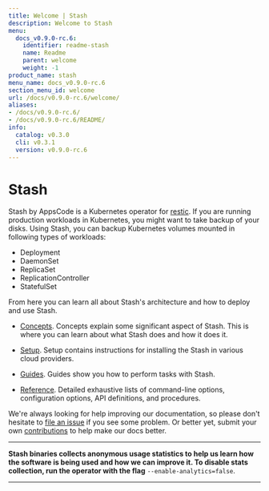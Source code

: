 ```yaml
---
title: Welcome | Stash
description: Welcome to Stash
menu:
  docs_v0.9.0-rc.6:
    identifier: readme-stash
    name: Readme
    parent: welcome
    weight: -1
product_name: stash
menu_name: docs_v0.9.0-rc.6
section_menu_id: welcome
url: /docs/v0.9.0-rc.6/welcome/
aliases:
- /docs/v0.9.0-rc.6/
- /docs/v0.9.0-rc.6/README/
info:
  catalog: v0.3.0
  cli: v0.3.1
  version: v0.9.0-rc.6
---
```


# Stash
 Stash by AppsCode is a Kubernetes operator for [restic](https://restic.net). If you are running production workloads in Kubernetes, you might want to take backup of your disks. Using Stash, you can backup Kubernetes volumes mounted in following types of workloads:

- Deployment
- DaemonSet
- ReplicaSet
- ReplicationController
- StatefulSet

From here you can learn all about Stash's architecture and how to deploy and use Stash.

- [Concepts](/docs/v0.9.0-rc.6/concepts/). Concepts explain some significant aspect of Stash. This is where you can learn about what Stash does and how it does it.

- [Setup](/docs/v0.9.0-rc.6/setup/). Setup contains instructions for installing
  the Stash in various cloud providers.

- [Guides](/docs/v0.9.0-rc.6/guides/latest/). Guides show you how to perform tasks with Stash.

- [Reference](/docs/v0.9.0-rc.6/reference/). Detailed exhaustive lists of
command-line options, configuration options, API definitions, and procedures.

We're always looking for help improving our documentation, so please don't hesitate to [file an issue](https://github.com/stashed/stash/issues/new) if you see some problem. Or better yet, submit your own [contributions](/docs/v0.9.0-rc.6/CONTRIBUTING) to help
make our docs better.

---

**Stash binaries collects anonymous usage statistics to help us learn how the software is being used and how we can improve it. To disable stats collection, run the operator with the flag** `--enable-analytics=false`.

---
